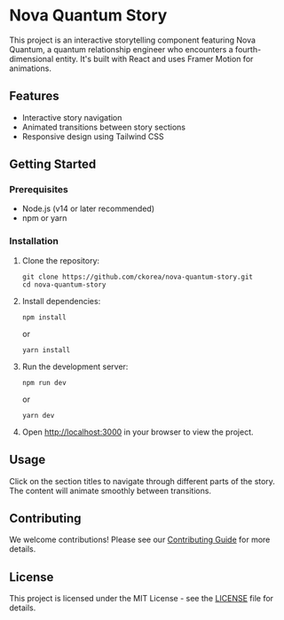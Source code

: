 # Nova Quantum Story

This project is an interactive storytelling component featuring Nova Quantum, a quantum relationship engineer who encounters a fourth-dimensional entity. It's built with React and uses Framer Motion for animations.

## Features

- Interactive story navigation
- Animated transitions between story sections
- Responsive design using Tailwind CSS

## Getting Started

### Prerequisites

- Node.js (v14 or later recommended)
- npm or yarn

### Installation

1. Clone the repository:
   ```
   git clone https://github.com/ckorea/nova-quantum-story.git
   cd nova-quantum-story
   ```

2. Install dependencies:
   ```
   npm install
   ```
   or
   ```
   yarn install
   ```

3. Run the development server:
   ```
   npm run dev
   ```
   or
   ```
   yarn dev
   ```

4. Open [http://localhost:3000](http://localhost:3000) in your browser to view the project.

## Usage

Click on the section titles to navigate through different parts of the story. The content will animate smoothly between transitions.

## Contributing

We welcome contributions! Please see our [Contributing Guide](CONTRIBUTING.md) for more details.

## License

This project is licensed under the MIT License - see the [LICENSE](LICENSE) file for details.
